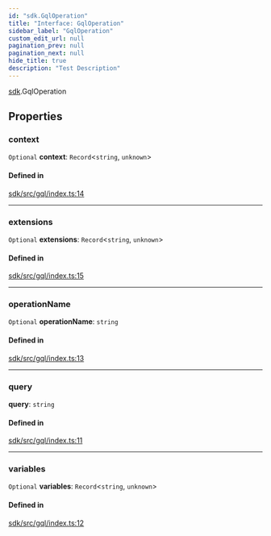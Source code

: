 ```yaml
---
id: "sdk.GqlOperation"
title: "Interface: GqlOperation"
sidebar_label: "GqlOperation"
custom_edit_url: null
pagination_prev: null
pagination_next: null
hide_title: true
description: "Test Description"
---
```


[sdk](../namespaces/sdk.md).GqlOperation

## Properties

### context

`Optional` **context**: `Record`<`string`, `unknown`\>

#### Defined in

[sdk/src/gql/index.ts:14](https://github.com/AKASHAorg/akasha-framework/blob/d370b59a/sdk/src/gql/index.ts#L14)

---

### extensions

`Optional` **extensions**: `Record`<`string`, `unknown`\>

#### Defined in

[sdk/src/gql/index.ts:15](https://github.com/AKASHAorg/akasha-framework/blob/d370b59a/sdk/src/gql/index.ts#L15)

---

### operationName

`Optional` **operationName**: `string`

#### Defined in

[sdk/src/gql/index.ts:13](https://github.com/AKASHAorg/akasha-framework/blob/d370b59a/sdk/src/gql/index.ts#L13)

---

### query

**query**: `string`

#### Defined in

[sdk/src/gql/index.ts:11](https://github.com/AKASHAorg/akasha-framework/blob/d370b59a/sdk/src/gql/index.ts#L11)

---

### variables

`Optional` **variables**: `Record`<`string`, `unknown`\>

#### Defined in

[sdk/src/gql/index.ts:12](https://github.com/AKASHAorg/akasha-framework/blob/d370b59a/sdk/src/gql/index.ts#L12)
